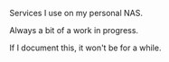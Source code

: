 
Services I use on my personal NAS.

Always a bit of a work in progress.

If I document this, it won't be for a while.
